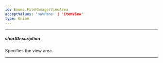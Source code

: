 ```yaml
---
id: Enums.FileManagerViewArea
acceptValues: 'navPane' | 'itemView'
type: Union
---
```

---
##### shortDescription
Specifies the view area.

---
<!--
dxFileManagerOptions.onContextMenuItemClick(10 UI Components\dxFileManager\1 Configuration\onContextMenuItemClick.md)
dxFileManagerOptions.onContextMenuShowing(10 UI Components\dxFileManager\1 Configuration\onContextMenuShowing.md)
-->